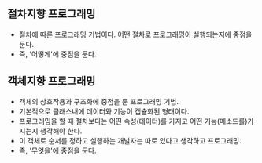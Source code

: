 ## 절차지향 프로그래밍

- 절차에 따른 프로그래밍 기법이다. 어떤 절차로 프로그래밍이 실행되는지에 중점을 둔다.
- 즉, '어떻게'에 중점을 둔다.

## 객체지향 프로그래밍

- 객체의 상호작용과 구조화에 중점을 둔 프로그래밍 기법.
- 기본적으로 클래스내에 데이터와 기능이 캡슐화된 형태이다.
- 프로그래밍을 할 때 절차보다는 어떤 속성(데이터)를 가지고 어떤 기능(메소드를)가지는지 생각해야 한다.
- 이 객체로 순서를 정하고 실행하는 개발자는 따로 있다고 생각하고 프로그래밍.
- 즉, '무엇을'에 중점을 둔다.